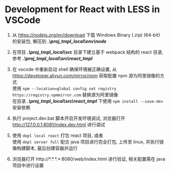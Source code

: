 # Development for React with LESS in VSCode

1. 从 https://nodejs.org/en/download 下载 Windows Binary (.zip) (64-bit) 的安装包, 解压到 **_.\proj_tmpl_local\env\node_**

2. 在项目 **_.\proj_tmpl_local\src_** 目录下建立基于 webpack 结构的 react 目录, 参考 **_.\proj_tmpl_local\src\react_tmpl_**

3. 在 vscode 中重新启动 shell 确保环境被正确设置, 从 https://developer.aliyun.com/mirror/npm 获取配置 npm 源为阿里镜像的方式<br>
   使用 `npm --location=global config set registry https://registry.npmmirror.com` 替换源为阿里镜像<br>
   在目录 **_.\proj_tmpl_local\src\react_tmpl_** 下使用 `npm install --save-dev` 安装依赖

4. 执行 project.dev.bat 脚本开启开发环境调试, 浏览器打开 http://127.0.0.1:8081/index.dev.html 进行调试

5. 使用 `depl local react` 打包 react 项目, 或者<br>
   使用 `depl server full` 配合 java 项目进行完全打包, 上传至 linux, 并执行镜像构建脚本, 最后创建容器并运行

6. 浏览器打开 http://\*.\*.\*.\*:8080/web/index.html 进行验证, 相关配置需在 java 项目中进行设置
